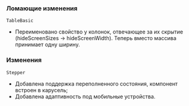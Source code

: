 ### Ломающие изменения

`TableBasic`

- Переименовано свойство у колонок, отвечающее за их скрытие (hideScreenSizes -> hideScreenWidth). Теперь вместо массива принимает одну ширину. 

### Изменения

`Stepper`

- Добавлена поддержка переполненного состояния, компонент встроен в карусель;
- Добавлена адаптивность под мобильные устройства. 
